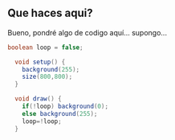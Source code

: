 ## Que haces aqui?

Bueno, pondré algo de codigo aquí... supongo...

```java
boolean loop = false;

  void setup() {
    background(255);
    size(800,800);
  }

  void draw() {
    if(!loop) background(0);
    else background(255);
    loop=!loop;
  }
```

